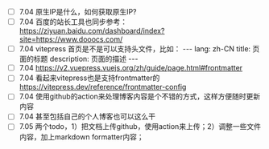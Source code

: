 
- [ ] 7.04 原生IP是什么，如何获取原生IP?
- [ ] 7.04 百度的站长工具也同步参考：https://ziyuan.baidu.com/dashboard/index?site=https://www.dooocs.com/
- [ ] 7.04 vitepress 首页是不是可以支持头文件，比如：
      ---
      lang: zh-CN
      title: 页面的标题
      description: 页面的描述
      ---
- [ ] 7.04 https://v2.vuepress.vuejs.org/zh/guide/page.html#frontmatter
- [ ] 7.04 看起来vitepress也是支持frontmatter的  https://vitepress.dev/reference/frontmatter-config
- [ ] 7.04 使用github的action来处理博客内容是个不错的方式，这样方便随时更新内容
- [ ] 7.04 甚至包括自己的个人博客也可以这么干
- [ ] 7.05 两个todo，1）把文档上传github，使用action来上传；2）调整一些文件内容，加上markdown formatter内容；

